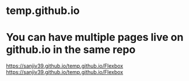 # temp.github.io
# You can have multiple pages live on github.io in the same repo
https://sanjiv39.github.io/temp.github.io/Flexbox
https://sanjiv39.github.io/temp.github.io/Flexbox
